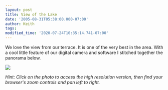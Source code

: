 ```yaml
---
layout: post
title: View of the Lake
date: '2005-08-31T05:38:00.000-07:00'
author: Keith
tags:
modified_time: '2020-07-24T10:35:14.741-07:00'
---
```

We love the view from our terrace. It is one of the very best in the
area. With a cool little feature of our digital camera and software I
stitched together the panorama below.

[![]({{site.baseurl}}/assets/images/PanoramaB.jpg)]({{site.baseurl}}/assets/images/PanoramaB100.jpg)

*Hint: Click on the photo to access the high resolution version, then find your browser's zoom controls
and pan left to right.*
